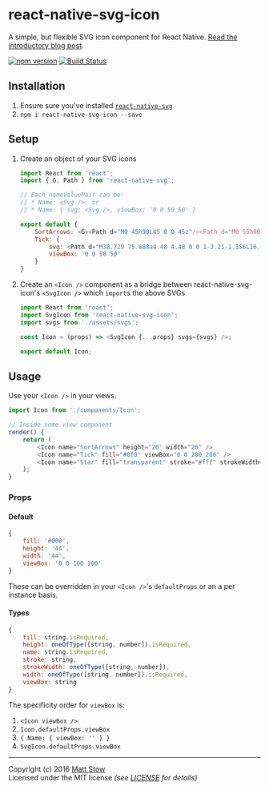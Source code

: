# react-native-svg-icon

A simple, but flexible SVG icon component for React Native. [Read the introductory blog post](https://medium.com/@stowball/creating-an-svg-icon-system-in-react-native-fa0964ea5fe4).

[![npm version](https://badge.fury.io/js/react-native-svg-icon.svg)](https://badge.fury.io/js/react-native-svg-icon)
[![Build Status](https://travis-ci.org/stowball/react-native-svg-icon.svg?branch=master)](https://travis-ci.org/stowball/react-accessible-tabs)

## Installation

1. Ensure sure you've installed [`react-native-svg`](https://github.com/react-native-community/react-native-svg)
2. `npm i react-native-svg-icon --save`

## Setup

1. Create an object of your SVG icons

    ```js
    import React from 'react';
    import { G, Path } from 'react-native-svg';

    // Each nameValuePair can be:
    // * Name: <Svg />; or
    // * Name: { svg: <Svg />, viewBox: '0 0 50 50' }

    export default {
        SortArrows: <G><Path d="M0 45h90L45 0 0 45z"/><Path d="M0 55h90l-45 45L0 55z"/></G>,
        Tick: {
            svg: <Path d="M38.729 75.688a4.48 4.48 0 0 1-3.21-1.356L16.558 55.004c-1.774-1.807-1.774-4.736-.001-6.543a4.48 4.48 0 0 1 6.42 0l15.753 16.056 37.749-38.474a4.478 4.478 0 0 1 6.419 0c1.773 1.806 1.773 4.736 0 6.543L41.939 74.332a4.48 4.48 0 0 1-3.21 1.356z"/>,
            viewBox: '0 0 50 50'
        }
    }
    ```

2. Create an `<Icon />` component as a bridge between react-native-svg-icon's `<SvgIcon />` which `import`s the above SVGs

    ```js
    import React from 'react';
    import SvgIcon from 'react-native-svg-icon';
    import svgs from './assets/svgs';

    const Icon = (props) => <SvgIcon {...props} svgs={svgs} />;

    export default Icon;
    ```

## Usage

Use your `<Icon />` in your views.

```js
import Icon from './components/Icon';

// Inside some view component
render() {
    return (
        <Icon name="SortArrows" height="20" width="20" />
        <Icon name="Tick" fill="#0f0" viewBox="0 0 200 200" />
        <Icon name="Star" fill="transparent" stroke="#fff" strokeWidth="5" />
    );
}
```

### Props

#### Default

```js
{
    fill: '#000',
    height: '44',
    width: '44',
    viewBox: '0 0 100 100'
}
```

These can be overridden in your `<Icon />`'s `defaultProps` or an a per instance basis.

#### Types

```js
{
    fill: string.isRequired,
    height: oneOfType([string, number]).isRequired,
    name: string.isRequired,
    stroke: string,
    strokeWidth: oneOfType([string, number]),
    width: oneOfType([string, number]).isRequired,
    viewBox: string
}
```

The specificity order for `viewBox` is:

1. `<Icon viewBox />`
2. `Icon.defaultProps.viewBox`
3. `{ Name: { viewBox: '' } }`
4. `SvgIcon.defaultProps.viewBox`

---

Copyright (c) 2016 [Matt Stow](http://mattstow.com)  
Licensed under the MIT license *(see [LICENSE](https://github.com/stowball/react-native-svg-icon/blob/master/LICENSE) for details)*
